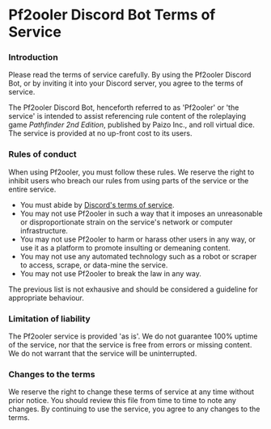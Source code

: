 # Pf2ooler Discord Bot Terms of Service

### Introduction

Please read the terms of service carefully. By using the Pf2ooler Discord Bot, or by inviting it into your Discord server, you agree to the terms of service.

The Pf2ooler Discord Bot, henceforth referred to as 'Pf2ooler' or 'the service' is intended to assist referencing rule content of the roleplaying game *Pathfinder 2nd Edition*, published by Paizo Inc., and roll virtual dice. The service is provided at no up-front cost to its users.

### Rules of conduct

When using Pf2ooler, you must follow these rules. We reserve the right to inhibit users who breach our rules from using parts of the service or the entire service.

- You must abide by [Discord's terms of service](https://discord.com/terms).
- You may not use Pf2ooler in such a way that it imposes an unreasonable or disproportionate strain on the service's network or computer infrastructure.
- You may not use Pf2ooler to harm or harass other users in any way, or use it as a platform to promote insulting or demeaning content.
- You may not use any automated technology such as a robot or scraper to access, scrape, or data-mine the service.
- You may not use Pf2ooler to break the law in any way.

The previous list is not exhausive and should be considered a guideline for appropriate behaviour.

### Limitation of liability

The Pf2ooler service is provided 'as is'. We do not guarantee 100% uptime of the service, nor that the service is free from errors or missing content. We do not warrant that the service will be uninterrupted.

### Changes to the terms

We reserve the right to change these terms of service at any time without prior notice. You should review this file from time to time to note any changes. By continuing to use the service, you agree to any changes to the terms.
